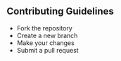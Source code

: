 ## Contributing Guidelines

- Fork the repository
- Create a new branch
- Make your changes
- Submit a pull request
